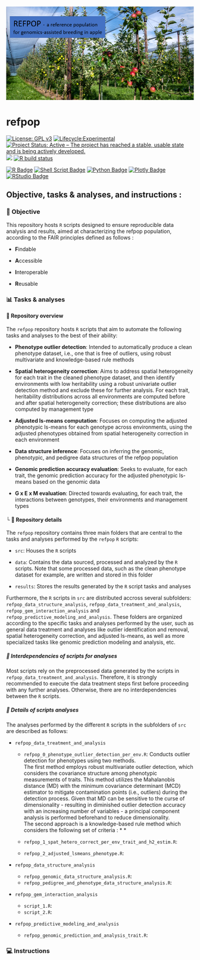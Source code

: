 [<img src="img/refpop.png"/>]()

# refpop
[![License: GPL v3](https://img.shields.io/badge/License-GPLv3-blue.svg)](https://www.gnu.org/licenses/gpl-3.0)
[![Lifecycle:Experimental](https://img.shields.io/badge/Lifecycle-Experimental-339999)]()
[![Project Status: Active – The project has reached a stable, usable state and is being actively developed.](https://www.repostatus.org/badges/latest/active.svg)](https://www.repostatus.org/#active)
[![](https://img.shields.io/github/languages/code-size/GuangchuangYu/badger.svg)](https://github.com/GuangchuangYu/badger)
[![R build status](https://github.com/rossellhayes/ipa/workflows/R-CMD-check/badge.svg)](https://github.com/rossellhayes/ipa/actions)

[![R Badge](https://img.shields.io/badge/R-276DC3?style=for-the-badge&logo=r&logoColor=white)](https://www.r-project.org/)
[![Shell Script Badge](https://img.shields.io/badge/Shell_Script-121011?style=for-the-badge&logo=gnu-bash&logoColor=white)](https://en.wikipedia.org/wiki/Bash_(Unix_shell))
[![Python Badge](https://img.shields.io/badge/Python-FFD43B?style=for-the-badge&logo=python&logoColor=blue)](https://www.python.org/)
[![Plotly Badge](https://img.shields.io/badge/Plotly-239120?style=for-the-badge&logo=plotly&logoColor=white)](https://plotly.com/)
[![RStudio Badge](https://img.shields.io/badge/RStudio-75AADB?style=for-the-badge&logo=RStudio&logoColor=white)](https://www.rstudio.com/)

## Objective, tasks & analyses, and instructions :

### 🎯 Objective

This repository hosts ```R``` scripts designed to ensure reproducible data analysis and results, aimed at characterizing the refpop population, according to the FAIR principles defined as follows :

* **F**indable

* **A**ccessible

* **I**nteroperable

* **R**eusable

### 📊 Tasks & analyses 

#### 📂 Repository overview

The ```refpop``` repository hosts ```R``` scripts that aim to automate the following tasks and analyses to the best of their ability:

* **Phenotype outlier detection**: Intended to automatically produce a clean phenotype dataset, i.e., one that is free of outliers, using robust multivariate and knowledge-based rule methods

* **Spatial heterogeneity correction**: Aims to address spatial heterogeneity for each trait in the cleaned phenotype dataset, and then identify environments with low heritability using a robust univariate outlier detection method and exclude these for further analysis. For each trait, heritability distributions across all environments are computed before and after spatial heterogeneity correction; these distributions are also computed by management type

* **Adjusted ls-means computation**: Focuses on computing the adjusted phenotypic ls-means for each genotype across environments, using the adjusted phenotypes obtained from spatial heterogeneity correction in each environment

* **Data structure inference**: Focuses on inferring the genomic, phenotypic, and pedigree data structures of the refpop population

* **Genomic prediction accuracy evaluation**: Seeks to evaluate, for each trait, the genomic prediction accuracy for the adjusted phenotypic ls-means based on the genomic data

* **G x E x M evaluation**: Directed towards evaluating, for each trait, the interactions between genotypes, their environments and management types

#### └ 📁 Repository details 
The ```refpop``` repository contains three main folders that are central to the tasks and analyses performed by the ```refpop``` ```R``` scripts:

* ```src```: Houses the ```R``` scripts

* ```data```: Contains the data sourced, processed and analyzed by the ```R``` scripts. Note that some processed data, such as the clean phenotype dataset for example, are written and stored in this folder

* ```results```: Stores the results generated by the ```R``` script tasks and analyses

Furthermore, the ```R``` scripts in ```src``` are distributed accross several subfolders: ```refpop_data_structure_analysis```, ```refpop_data_treatment_and_analysis```, ```refpop_gem_interaction_analysis``` and ```refpop_predictive_modeling_and_analysis```. These folders are organized according to the specific tasks and analyses performed by the user, such as general data treatment and analyses like outlier identification and removal, spatial heterogeneity correction, and adjusted ls-means, as well as more specialized tasks like genomic prediction modeling and analysis, etc.

##### 🧩 Interdependencies of scripts for analyses

Most scripts rely on the preprocessed data generated by the scripts in ```refpop_data_treatment_and_analysis```. Therefore, it is strongly recommended to execute the data treatment steps first before proceeding with any further analyses. Otherwise, there are no interdependencies between the ```R``` scripts.

##### 📜 Details of scripts analyses

The analyses performed by the different ```R``` scripts in the subfolders of ```src``` are described as follows:

* ```refpop_data_treatment_and_analysis```
  * ```refpop_0_phenotype_outlier_detection_per_env.R```: Conducts outlier detection for phenotypes using two methods.  
  The first method employs robust multivariate outlier detection, which  considers the covariance structure among phenotypic measurements of traits. This method utilizes the Mahalanobis distance (MD) with the minimum covariance determinant (MCD) estimator to mitigate contamination points (i.e., outliers) during the detection process. Given that MD can be sensitive to the curse of dimensionality - resulting in diminished outlier detection accuracy with an increasing number of variables - a principal component analysis is performed beforehand to reduce dimensionality.  
  The second approach is a knowledge-based rule method which considers the following set of criteria :
    *
    *
  
  * ```refpop_1_spat_hetero_correct_per_env_trait_and_h2_estim.R```:
  * ```refpop_2_adjusted_lsmeans_phenotype.R```:
  
* ```refpop_data_structure_analysis```
  * ```refpop_genomic_data_structure_analysis.R```:
  * ```refpop_pedigree_and_phenotype_data_structure_analysis.R```:
  
* ```refpop_gem_interaction_analysis```
  * ```script_1.R```:
  * ```script_2.R```:

* ```refpop_predictive_modeling_and_analysis```
  * ```refpop_genomic_prediction_and_analysis_trait.R```:

### 💻 Instructions

